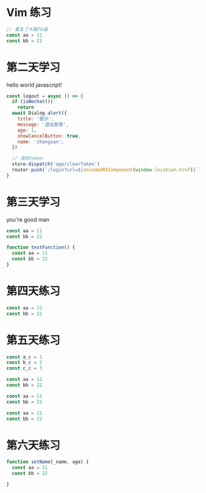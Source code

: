 
# Vim 练习

```js
// 重复了大概70遍
const aa = 11
const bb = 22

```

# 第二天学习

  hello world javascript!  

```js
const logout = async () => {
  if (isWechat())
    return
  await Dialog.alert({
    title: '提示',
    message: '退出登录',
    age: 1,
    showCancelButton: true,
    name: 'zhangsan',
  })

  // 清除token
  store.dispatch('app/clearToken')
  router.push(`/login?url=${encodeURIComponent(window.location.href)}`)
}
```

# 第三天学习

you're good man

```js
const aa = 11
const bb = 22

function testFunction() {
  const aa = 11
  const bb = 22
}
```

# 第四天练习

```js
const aa = 11
const bb = 22
```
# 第五天练习

```js
const a_c = 1
const b_c = 2
const c_c = 3

const aa = 11
const bb = 22

const aa = 11
const bb = 22

const aa = 11
const bb = 22

```

# 第六天练习
```js
function setName(_name, age) {
  const aa = 11
  const bb = 22

}

```

